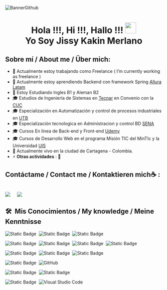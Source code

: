 ![BannerGithub](https://github.com/user-attachments/assets/7e69d8de-9aa3-4571-876a-fb1952d91a21)

<h1 align="center">Hola !!!, Hi !!!, Hallo !!! <img src="https://media.giphy.com/media/hvRJCLFzcasrR4ia7z/giphy.gif" width="35"> <br> Yo Soy Jissy Kakin Merlano </h1>

## Sobre mí / About me / Über mich:
- 🔭 Actualmente estoy trabajando como Freelance ( I’m currently working as freelance )
- 🌱 Actualmente estoy aprendiendo Backend con framework Spring [Allura Latam](https://app.aluracursos.com/) 
- 🌱 Estoy Estudiando Ingles B1 y Aleman B2 
- 🎓 Estudios de Ingeniería de Sistemas en [Tecnar](https://www.unitecnar.edu.co/) en Convenio con la [CUC](https://www.cuc.edu.co/)
- 🎓 Especialización en Automatización y control de procesos industriales en [UTB](https://www.utb.edu.co/)
- 🎓 Especialización tecnologica en Administracion y control BD [SENA](https://www.sena.edu.co/) 
- 🎓 Cursos En linea de Back-end y Front-end [Udemy](https://www.udemy.com/)
- 🎓 Cursos de Desarrollo Web en el programa Misión TIC del MinTIc y la Universidad [UIS](https://uis.edu.co/es/)
- 🏡 Actualmente vivo en la ciudad de Cartagena - Colombia.
- ⚡ **Otras actividades** : 👯

## Contáctame / Contact me /  Kontaktieren mich☕ :
<br>
<a target="_blank" href="https://www.linkedin.com/in/ing-jissy-merlano/"><img src="https://img.shields.io/badge/-LinkedIn-0077B5?style=for-the-badge&logo=Linkedin&logoColor=white"></img></a>
&emsp;
<a target="_blank" href="mailto:sicaji22@gmail.com"
><img src="https://img.shields.io/badge/-Gmail-D14836?style=for-the-badge&logo=Gmail&logoColor=white"></img></a>
&emsp;


## 🛠 &nbsp;Mis Conocimientos / My knowledge / Meine Kenntnisse
![Static Badge](https://img.shields.io/badge/JavaScript-yellow?style=flat-square&logo=JavaScript&labelColor=black)&nbsp;
![Static Badge](https://img.shields.io/badge/C%23-%23512BD4?style=flat-square&logo=csharp&labelColor=black)&nbsp;
![Static Badge](https://img.shields.io/badge/TypeScript-%233178C6?style=flat-square&logo=typescript&labelColor=black)&nbsp;

![Static Badge](https://img.shields.io/badge/React-%23008ECF?style=flat-square&logo=React&labelColor=black)&nbsp;
![Static Badge](https://img.shields.io/badge/.NET-%23512BD4?style=flat-square&logo=dotnet&labelColor=black)&nbsp;
![Static Badge](https://img.shields.io/badge/Express-%23000000?style=flat-square&logo=express&labelColor=black)&nbsp;
![Static Badge](https://img.shields.io/badge/Next.js-%23000000?style=flat-square&logo=nextdotjs&labelColor=black)&nbsp;

![Static Badge](https://img.shields.io/badge/Boostrap-%237952B3?style=flat-square&logo=Bootstrap&labelColor=black)&nbsp;
![Static Badge](https://img.shields.io/badge/HTML5-%23E34F26?style=flat-square&logo=html5&labelColor=black)&nbsp;
![Static Badge](https://img.shields.io/badge/CSS3-%231572B6?style=flat-square&logo=css3&labelColor=black)&nbsp;

![Static Badge](https://img.shields.io/badge/Git-%23F05032?style=flat-square&logo=git&labelColor=black)&nbsp;
![GitHub](https://img.shields.io/badge/-GitHub-05122A?style=flat&logo=github)&nbsp;

![Static Badge](https://img.shields.io/badge/Ms%20SQL%20Server-%23CC2927?style=flat-square&logo=microsoftsqlserver&labelColor=black)&nbsp;
![Static Badge](https://img.shields.io/badge/MongoDB-%2347A248?style=flat-square&logo=mongodb&labelColor=black)&nbsp;

![Static Badge](https://img.shields.io/badge/Visual%20Studio-%235C2D91?style=flat-square&logo=visualstudio&labelColor=black)&nbsp;
![Visual Studio Code](https://img.shields.io/badge/-Visual%20Studio%20Code-05122A?style=flat&logo=visual-studio-code&logoColor=007ACC)&nbsp;

<!--
**jissykakin/jissykakin** is a ✨ _special_ ✨ repository because its `README.md` (this file) appears on your GitHub profile.

Here are some ideas to get you started:

- 🔭 Yo estoy Trabajando como freelance I’m currently working on ...
- 🌱 Actualmente estoy aprendiendo Backend con framework Spring I’m currently learning ...
- 🌱 Estoy Estudiando Ingles B1 y Aleman B2 I’m currently learning ...
- 👯 I’m looking to collaborate on ...
- 🤔 I’m looking for help with ...
- 💬 Ask me about ...
- 📫 How to reach me: ...
- 😄 Pronouns: ...
- ⚡ Fun fact: ...

<!-- ** <a href="https://www.gustavo-dev.com">
  <img src="https://img.shields.io/badge/Portafolio-7289DA?style=for-the-badge&logo=google&logoColor=white"/>
</a>-->

